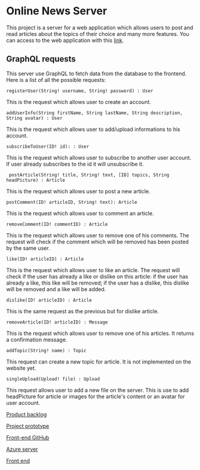 # Online News Server

This project is a server for a web application which allows users to post and read articles about the topics of their choice and many more features.
You can access to the web application with this [link](https://onlinenews.azurewebsites.net/).

## GraphQL requests

This server use GraphQL to fetch data from the database to the frontend. Here is a list of all the possible requests:

```
registerUser(String! username, String! password) : User
```
  This is the request which allows user to create an account.

```
addUserInfo(String firstName, String lastName, String description, String avatar) : User
```
  This is the request which allows user to add/upload informations to his account.

```
subscribeToUser(ID! id): : User
```
  This is the request which allows user to subscribe to another user account. If user already subscribes to the id it will unsubscribe it.
  
```
 postArticle(String! title, String! text, [ID] topics, String headPicture) : Article
```
This is the request which allows user to post a new article.

```
postComment(ID! articleID, String! text): Article
```
This is the request which allows user to comment an article.

```
removeComment(ID! commentID) : Article
```
This is the request which allows user to remove one of his comments. The request will check if the comment which will be removed has been posted by the same user.

```
like(ID! articleID) : Article
```
This is the request which allows user to like an article. The request will check if the user has already a like or dislike on this article: if the user has already a like, this like will be removed; if the user has a dislike, this dislike will be removed and a like will be added.

```
dislike(ID! articleID) : Article
```
This is the same request as the previous but for dislike article.

```
removeArticle(ID! articleID) : Message
```
This is the request which allows user to remove one of his articles. It returns a confirmation message.

```
addTopic(String! name) : Topic
```
This request can create a new topic for article. It is not implemented on the website yet.

```
singleUpload(Upload! file) : Upload
```
This request allows user to add a new file on the server. This is use to add headPicture for article or images for the article's content or an avatar for user account.


[Product backlog](https://github.com/arnaud18o5/SSSF_Project/projects/1)

[Project prototype](https://www.figma.com/file/6pWUEZgZ1SL6b3UJ9ByP7l/OnlineNewPaper)

[Front-end GitHub](https://github.com/arnaud18o5/OnlineNewsFront)

[Azure server](https://onlinenews.azurewebsites.net/)

[Front end](https://onlinenews.azurewebsites.net/)
